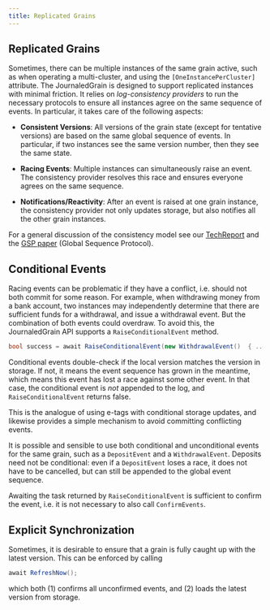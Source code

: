```yaml
---
title: Replicated Grains
---
```


## Replicated Grains

Sometimes, there can be multiple instances of the same grain active, such as when operating a multi-cluster, and using the `[OneInstancePerCluster]` attribute. The JournaledGrain is designed to support replicated instances with minimal friction. It relies on *log-consistency providers* to run the necessary protocols to ensure all instances agree on the same sequence of events. In particular, it takes care of the following aspects: 

* **Consistent Versions**: All versions of the grain state (except for tentative versions) are based on the same global sequence of events. In particular, if two instances see the same version number, then they see the same state.

* **Racing Events**: Multiple instances can simultaneously raise an event. The consistency provider resolves this race and ensures everyone agrees on the same sequence.

* **Notifications/Reactivity**: After an event is raised at one grain instance, the consistency provider not only updates storage, but also notifies all the other grain instances.

For a general discussion of the consistency model see our [TechReport](https://www.microsoft.com/en-us/research/publication/geo-distribution-actor-based-services/) and the [GSP paper](https://www.microsoft.com/en-us/research/publication/global-sequence-protocol-a-robust-abstraction-for-replicated-shared-state-extended-version/) (Global Sequence Protocol).

## Conditional Events

Racing events can be problematic if they have a conflict, i.e. should not both commit for some reason. For example, when withdrawing money from a bank account, two instances may independently determine that there are sufficient funds for a withdrawal, and issue a withdrawal event. But the combination of both events could overdraw. To avoid this, the JournaledGrain API supports a `RaiseConditionalEvent` method. 

```csharp
bool success = await RaiseConditionalEvent(new WithdrawalEvent()  { ... });
```

Conditional events double-check if the local version matches the version in storage. If not, it means the event sequence has grown in the meantime, which means this event has lost a race against some other event. In that case, the conditional event is *not* appended to the log, and `RaiseConditionalEvent` returns false.

This is the analogue of using e-tags with conditional storage updates, and likewise provides a simple mechanism to avoid committing conflicting events. 

It is possible and sensible to use both conditional and unconditional events for the same grain, such as a `DepositEvent` and a `WithdrawalEvent`. Deposits need not be conditional: even if a `DepositEvent` loses a race, it does not have to be cancelled, but can still be appended to the global event sequence. 

Awaiting the task returned by `RaiseConditionalEvent` is sufficient to confirm the event, i.e. it is not necessary to also call `ConfirmEvents`.

## Explicit Synchronization

Sometimes, it is desirable to ensure that a grain is fully caught up with the latest version. This can be enforced by calling

```csharp
await RefreshNow();
```

which both (1) confirms all unconfirmed events, and (2) loads the latest version from storage.

